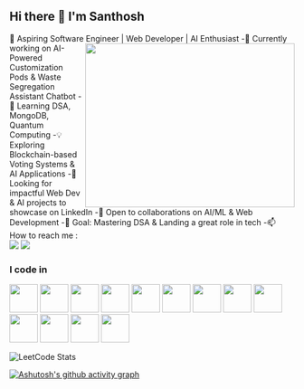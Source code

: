 ## Hi there 👋 I'm Santhosh

🚀 Aspiring Software Engineer | Web Developer | AI Enthusiast
<img align="right" width="370" height="290" src="https://i.pinimg.com/originals/47/f0/34/47f0342cec72b800463bf003eac1257e.gif">
-🔭 Currently working on AI-Powered Customization Pods & Waste Segregation Assistant Chatbot
-🌱 Learning DSA, MongoDB, Quantum Computing
-💡 Exploring Blockchain-based Voting Systems & AI Applications
-📌 Looking for impactful Web Dev & AI projects to showcase on LinkedIn
-👯 Open to collaborations on AI/ML & Web Development
-🎯 Goal: Mastering DSA & Landing a great role in tech
-📫 How to reach me :
<br /> [<img src="https://img.shields.io/badge/Twitter-1DA1F2?style=for-the-badge&logo=twitter&logoColor=white" />](https://x.com/SanthoshSa66888) [<img src="https://img.shields.io/badge/LinkedIn-0077B5?style=for-the-badge&logo=linkedin&logoColor=white" />](https://www.linkedin.com/in/santhosh-vinayagam/)

### I code in
<img height="50" width="50" src="https://img.icons8.com/color/48/000000/python.png" /> <img height="50" width="50" src="https://img.icons8.com/color/48/000000/c-programming.png" /> <img height="50" width="50" src="https://img.icons8.com/color/48/000000/c-plus-plus-logo.png" /> <img height="50" width="50" src="https://img.icons8.com/color/48/000000/java-coffee-cup-logo.png" /> <img height="50" width="50" src="https://img.icons8.com/color/48/000000/html-5.png" /> <img height="50" width="50" src="https://img.icons8.com/color/48/000000/css3.png" />
<img height="50" width="50" src="https://img.icons8.com/color/48/000000/javascript.png"/> <img height="50" width="50" src="https://img.icons8.com/fluent/48/000000/arduino.png"/> <img height="50" width="50" src="https://img.icons8.com/color/48/000000/react-native.png"/> <img height="50" width="50" src="https://img.icons8.com/color/48/000000/mysql-logo.png"/> <img height="50" width="50" src="https://img.icons8.com/color/48/000000/mongodb.png"/> <img height="50" width="50" src="https://img.icons8.com/color/48/000000/nodejs.png"/> <img height="50" width="50" src="https://img.icons8.com/color/48/000000/spring-logo.png"/>

![LeetCode Stats](https://leetcard.jacoblin.cool/Santhosh_944?theme=dark&font=Khula&ext=heatmap)

[![Ashutosh's github activity graph](https://github-readme-activity-graph.vercel.app/graph?username=Santhosh944&bg_color=000000&color=f5f5f5&line=1ab751&point=2a8982&area=true&hide_border=true)](https://github.com/ashutosh00710/github-readme-activity-graph)
